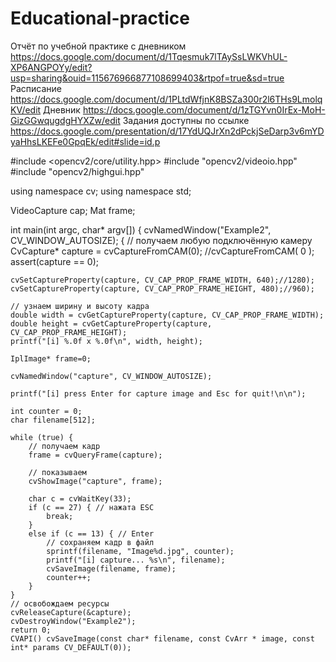 # Educational-practice
Отчёт по учебной практике c дневником https://docs.google.com/document/d/1Tqesmuk7lTAySsLWKVhUL-XP6ANGPOYy/edit?usp=sharing&ouid=115676966877108699403&rtpof=true&sd=true
Расписание https://docs.google.com/document/d/1PLtdWfjnK8BSZa300r2l6THs9LmolqKV/edit
Дневник https://docs.google.com/document/d/1zTGYvn0IrEx-MoH-GizGGwqugdgHYXZw/edit
Задания доступны по ссылке https://docs.google.com/presentation/d/17YdUQJrXn2dPckjSeDarp3v6mYDyaHhsLKEFe0GpqEk/edit#slide=id.p




#include <opencv2/core/utility.hpp>
#include "opencv2/videoio.hpp"
#include "opencv2/highgui.hpp"


using namespace cv;
using namespace std;

VideoCapture cap;
Mat frame;


int main(int argc, char* argv[]) {
cvNamedWindow("Example2", CV_WINDOW_AUTOSIZE);
{
	// получаем любую подключённую камеру
	CvCapture* capture = cvCaptureFromCAM(0); //cvCaptureFromCAM( 0 );
	assert(capture == 0);

	cvSetCaptureProperty(capture, CV_CAP_PROP_FRAME_WIDTH, 640);//1280); 
	cvSetCaptureProperty(capture, CV_CAP_PROP_FRAME_HEIGHT, 480);//960); 

	// узнаем ширину и высоту кадра
	double width = cvGetCaptureProperty(capture, CV_CAP_PROP_FRAME_WIDTH);
	double height = cvGetCaptureProperty(capture, CV_CAP_PROP_FRAME_HEIGHT);
	printf("[i] %.0f x %.0f\n", width, height);

	IplImage* frame=0;

	cvNamedWindow("capture", CV_WINDOW_AUTOSIZE);

	printf("[i] press Enter for capture image and Esc for quit!\n\n");

	int counter = 0;
	char filename[512];

	while (true) {
		// получаем кадр
		frame = cvQueryFrame(capture);

		// показываем
		cvShowImage("capture", frame);

		char c = cvWaitKey(33);
		if (c == 27) { // нажата ESC
			break;
		}
		else if (c == 13) { // Enter
			// сохраняем кадр в файл
			sprintf(filename, "Image%d.jpg", counter);
			printf("[i] capture... %s\n", filename);
			cvSaveImage(filename, frame);
			counter++;
		}
	}
	// освобождаем ресурсы
	cvReleaseCapture(&capture);
	cvDestroyWindow("Example2");
	return 0;
	CVAPI() cvSaveImage(const char* filename, const CvArr * image, const int* params CV_DEFAULT(0));
